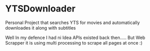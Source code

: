 # YTSDownloader
Personal Project that searches YTS for movies and automatically downloades it along with subtitles 

Well In my defence I had ni Idea APIs existed back then.....
But Web Scrapper it is using multi processing to scrape all pages at once :)
